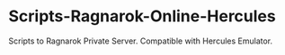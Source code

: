 # Scripts-Ragnarok-Online-Hercules
 Scripts to Ragnarok Private Server. Compatible with Hercules Emulator.
